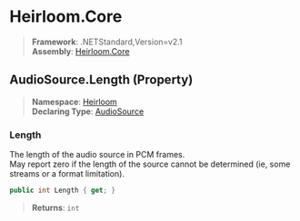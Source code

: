 # Heirloom.Core

> **Framework**: .NETStandard,Version=v2.1  
> **Assembly**: [Heirloom.Core][0]

## AudioSource.Length (Property)

> **Namespace**: [Heirloom][0]  
> **Declaring Type**: [AudioSource][1]

### Length

The length of the audio source in PCM frames.   
 May report zero if the length of the source cannot be determined (ie, some streams or a format limitation).

```cs
public int Length { get; }
```

> **Returns**: `int`

[0]: ../../../Heirloom.Core.md
[1]: ../AudioSource.md
